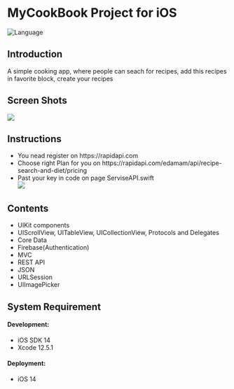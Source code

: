 # MyCookBook Project for iOS
<img src="https://camo.githubusercontent.com/467ed139385667771e9fe3da0e60ece0d4ec64128a76e8a515e57aecfddf765e/68747470733a2f2f696d672e736869656c64732e696f2f62616467652f73776966742d352d627269676874677265656e2e7376673f7374796c653d666c6174" alt="Language" data-canonical-src="https://img.shields.io/badge/swift-5-brightgreen.svg?style=flat" style="max-width: 100%;">
<h2>Introduction</h2>
<p>A simple cooking app, where people can seach for recipes, add this recipes in favorite block, create your recipes</p>
<h2>Screen Shots</h2>
<img src="https://i.ibb.co/p03xb0X/demo-Project.jpg" style="max-width: 100%;">
<h2>Instructions</h2>
<ul>
  <li>You nead register on https://rapidapi.com</li>
  <li>Choose right Plan for you on https://rapidapi.com/edamam/api/recipe-search-and-diet/pricing</li>
  <li>Past your key in code on page ServiseAPI.swift<br/>
    <img src="https://i.ibb.co/99mW5hz/66c98286ce.jpg" style="max-width: 100%;">
  </li>
</ul>
<h2>Contents</h2>
<ul>
  <li>UIKit components</li>
  <li>UIScrollView, UITableView, UICollectionView, Protocols and Delegates</li>
  <li>Core Data</li>
  <li>Firebase(Authentication)</li>
  <li>MVC</li>
  <li>REST API</li>
  <li>JSON</li>
  <li>URLSession</li>
  <li>UIImagePicker</li>
</ul>
<h2>System Requirement</h2>
<h4>Development:</h4>
<ul>
  <li>iOS SDK 14</li>
  <li>Xcode 12.5.1</li>
</ul>
<h4>Deployment:</h4>
<ul>
  <li>iOS 14</li>
</ul>
